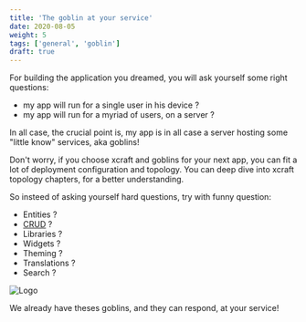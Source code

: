 ```yaml
---
title: 'The goblin at your service'
date: 2020-08-05
weight: 5
tags: ['general', 'goblin']
draft: true
---
```


For building the application you dreamed, you will ask yourself some right
questions:

- my app will run for a single user in his device ?
- my app will run for a myriad of users, on a server ?

In all case, the crucial point is, my app is in all case a server hosting some
"little know" services, aka goblins!

Don't worry, if you choose xcraft and goblins for your next app, you can fit a
lot of deployment configuration and topology. You can deep dive into xcraft
topology chapters, for a better understanding.

So insteed of asking yourself hard questions, try with funny question:

- Entities ?
- [CRUD][1] ?
- Libraries ?
- Widgets ?
- Theming ?
- Translations ?
- Search ?

![Logo](/img/goblin-blupi-service.png?width=700px)

We already have theses goblins, and they can respond, at your service!

[1]: https://en.wikipedia.org/wiki/Create,_read,_update_and_delete

